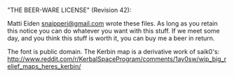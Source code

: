 "THE BEER-WARE LICENSE" (Revision 42):

Matti Eiden <snaipperi@gmail.com> wrote these files. As long as you retain this notice you
can do whatever you want with this stuff. If we meet some day, and you think
this stuff is worth it, you can buy me a beer in return.

The font is public domain. The Kerbin map is a derivative work of saik0's:
http://www.reddit.com/r/KerbalSpaceProgram/comments/1ay0sw/wip_big_relief_maps_heres_kerbin/
